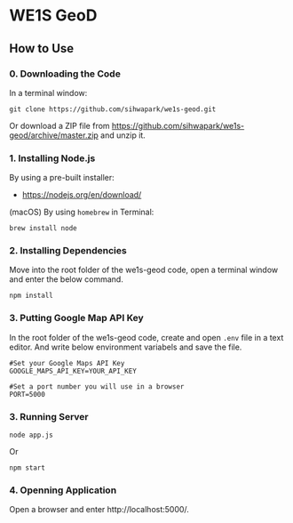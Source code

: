 # WE1S GeoD



## How to Use

### 0. Downloading the Code

In a terminal window:

```
git clone https://github.com/sihwapark/we1s-geod.git
```

Or download a ZIP file from https://github.com/sihwapark/we1s-geod/archive/master.zip and unzip it.

### 1. Installing Node.js

By using a pre-built installer:

* https://nodejs.org/en/download/

(macOS) By using `homebrew` in Terminal:

```
brew install node
```

### 2. Installing Dependencies

Move into the root folder of the we1s-geod code, open a terminal window and enter the below command.

```
npm install
```



### 3. Putting Google Map API Key

In the root folder of the we1s-geod code, create and open `.env` file in a text editor. And write below environment variabels and save the file.

```
#Set your Google Maps API Key
GOOGLE_MAPS_API_KEY=YOUR_API_KEY

#Set a port number you will use in a browser
PORT=5000
```

### 3. Running Server

```
node app.js
```

Or

```
npm start
```

### 4. Openning Application

Open a browser and enter http://localhost:5000/.